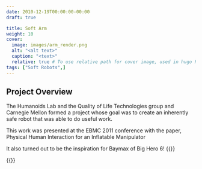 ```yaml
---
date: 2010-12-19T00:00:00-00:00
draft: true

title: Soft Arm
weight: 10
cover:
  image: images/arm_render.png
  alt: "<alt text>"
  caption: "<text>"
  relative: true # To use relative path for cover image, used in hugo Page-bundles
tags: ["Soft Robots",]
---
```

## Project Overview
The Humanoids Lab and the Quality of Life Technologies group and Carnegie Mellon formed a project whose goal was to create an inherently safe robot that was able to do useful work.

This work was presented at the EBMC 2011 conference with the paper, Physical Human Interaction for an Inflatable Manipulator

It also turned out to be the inspiration for Baymax of Big Hero 6!
{{<youtube v3FhxR_1SxE>}}

{{<youtube vkOUxYB_Fi8>}}



